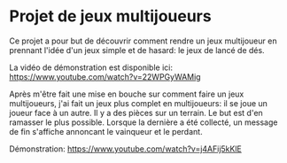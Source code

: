 # Projet de jeux multijoueurs

Ce projet a pour but de découvrir comment rendre un jeux multijoueur en prennant l'idée d'un jeux simple et de hasard: le jeux de lancé de dés.

La vidéo de démonstration est disponible ici: https://www.youtube.com/watch?v=22WPGyWAMig

Après m'être fait une mise en bouche sur comment faire un jeux multijoueurs, j'ai fait un jeux plus complet en multijoueurs: il se joue un joueur face à un autre. Il y a des pièces sur un terrain. Le but est d'en ramasser le plus possible. Lorsque la dernière a été collecté, un message de fin s'affiche annoncant le vainqueur et le perdant.

Démonstration: https://www.youtube.com/watch?v=j4AFij5kKlE
